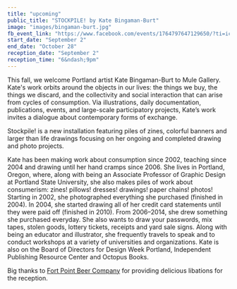 ```yaml
---
title: "upcoming"
public_title: "STOCKPILE! by Kate Bingaman-Burt"
image: "images/bingaman-burt.jpg"
fb_event_link: "https://www.facebook.com/events/1764797647129650/?ti=icl"
start_date: "September 2"
end_date: "October 28"
reception_date: "September 2"
reception_time: "6&ndash;9pm"
---
```


This fall, we welcome Portland artist Kate Bingaman-Burt to Mule Gallery. Kate's work orbits around the objects in our lives: the things we buy, the things we discard, and the collectivity and social interaction that can arise from cycles of consumption. Via illustrations, daily documentation, publications, events, and large-scale participatory projects, Kate’s work invites a dialogue about contemporary forms of exchange.

Stockpile! is a new installation featuring piles of zines, colorful banners and larger than life drawings focusing on her ongoing and completed drawing and photo projects.

Kate has been making work about consumption since 2002, teaching since 2004 and drawing until her hand cramps since 2006. She lives in Portland, Oregon, where, along with being an Associate Professor of Graphic Design at Portland State University, she also makes piles of work about consumerism: zines! pillows! dresses! drawings! paper chains! photos! Starting in 2002, she photographed everything she purchased (finished in 2004). In 2004, she started drawing all of her credit card statements until they were paid off (finished in 2010). From 2006–2014, she drew something she purchased everyday. She also wants to draw your passwords, mix tapes, stolen goods, lottery tickets, receipts and yard sale signs. Along with being an educator and illustrator, she frequently travels to speak and to conduct workshops at a variety of universities and organizations. Kate is also on the Board of Directors for Design Week Portland, Independent Publishing Resource Center and Octopus Books.

Big thanks to [Fort Point Beer Company](http://www.fortpointbeer.com/) for providing delicious libations for the reception.
